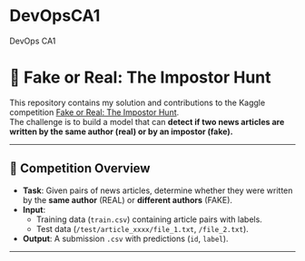 # DevOpsCA1

DevOps CA1

# 📰 Fake or Real: The Impostor Hunt

This repository contains my solution and contributions to the Kaggle competition [Fake or Real: The Impostor Hunt](https://www.kaggle.com/competitions/fake-or-real-the-impostor-hunt).  
The challenge is to build a model that can **detect if two news articles are written by the same author (real) or by an impostor (fake).**

---

## 📌 Competition Overview

- **Task**: Given pairs of news articles, determine whether they were written by the **same author** (REAL) or **different authors** (FAKE).
- **Input**:
  - Training data (`train.csv`) containing article pairs with labels.
  - Test data (`/test/article_xxxx/file_1.txt`, `/file_2.txt`).
- **Output**: A submission `.csv` with predictions (`id`, `label`).

---
